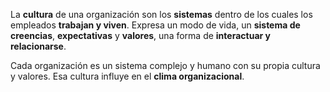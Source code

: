 La **cultura** de una organización son los **sistemas** dentro de los cuales los empleados **trabajan y viven**. Expresa un modo de vida, un **sistema de creencias**, **expectativas** y **valores**, una forma de **interactuar y relacionarse**. 

Cada organización es un sistema complejo y humano con su propia cultura y valores. Esa cultura influye en el **clima organizacional**.